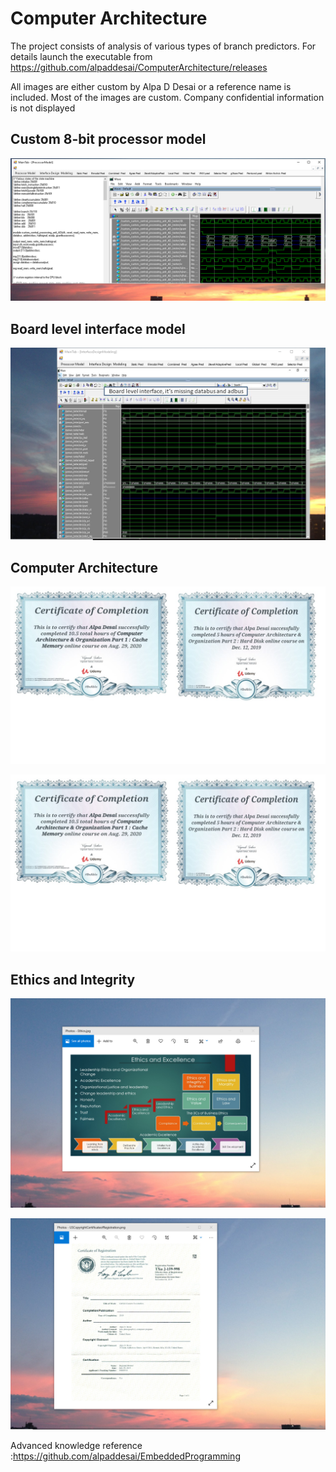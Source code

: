 # Computer Architecture

The project consists of analysis of various types of branch predictors. For details launch the executable from https://github.com/alpaddesai/ComputerArchitecture/releases 

All images are either custom by Alpa D Desai or a reference name is included. Most of the images are custom. Company confidential information is not displayed 

## Custom 8-bit processor model
![image](MainTabImage.png)

## Board level interface model
![image](boardlevelinterface.png)

## Computer Architecture
![image](ComputerArchitecture.jpg)

![image](ComputerArchitectureI.jpg)

## Ethics and Integrity
![image](EthicsandExcellence.png)

![image](USCopyrightCertificate.png)

Advanced knowledge reference :https://github.com/alpaddesai/EmbeddedProgramming
